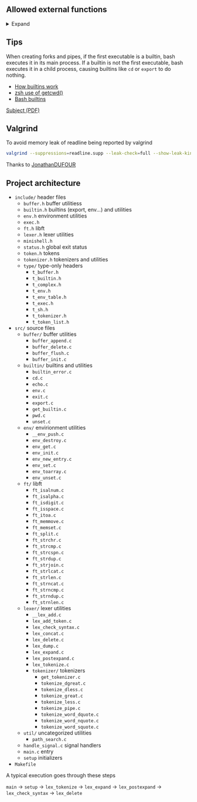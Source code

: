 ## Allowed external functions

<details>
<summary>Expand</summary>

- [readline](https://tiswww.case.edu/php/chet/readline/readline.html#SEC24)
- [rl_clear_history](https://tiswww.case.edu/php/chet/readline/history.html#SEC11)
- [rl_on_new_line](https://tiswww.case.edu/php/chet/readline/readline.html#SEC35)
- [rl_replace_line](https://tiswww.case.edu/php/chet/readline/readline.html#SEC39)
- [rl_redisplay](https://tiswww.case.edu/php/chet/readline/readline.html#SEC35)
- [add_history](https://tiswww.case.edu/php/chet/readline/history.html#SEC11)
- [printf](https://man7.org/linux/man-pages/man3/printf.3.html)
- [malloc](https://man7.org/linux/man-pages/man3/malloc.3.html)
- [free](https://man7.org/linux/man-pages/man3/free.3.html)
- [write](https://man7.org/linux/man-pages/man2/write.2.html)
- [access](https://man7.org/linux/man-pages/man2/access.2.html)
- [open](https://man7.org/linux/man-pages/man2/open.2.html)
- [read](https://man7.org/linux/man-pages/man2/read.2.html)
- [close](https://man7.org/linux/man-pages/man2/close.2.html)
- [fork](https://man7.org/linux/man-pages/man2/fork.2.html)
- [wait](https://man7.org/linux/man-pages/man2/wait.2.html)
- [waitpid](https://man7.org/linux/man-pages/man2/waitpid.2.html)
- [wait3](https://man7.org/linux/man-pages/man2/wait3.2.html)
- [wait4](https://man7.org/linux/man-pages/man2/wait4.2.html)
- [signal](https://man7.org/linux/man-pages/man2/signal.2.html)
- [sigaction](https://man7.org/linux/man-pages/man2/sigaction.2.html)
- [kill](https://man7.org/linux/man-pages/man2/kill.2.html)
- [exit](https://man7.org/linux/man-pages/man2/exit.2.html)
- [getcwd](https://man7.org/linux/man-pages/man2/getcwd.2.html)
- [chdir](https://man7.org/linux/man-pages/man2/chdir.2.html)
- [stat](https://man7.org/linux/man-pages/man2/stat.2.html)
- [lstat](https://man7.org/linux/man-pages/man2/lstat.2.html)
- [fstat](https://man7.org/linux/man-pages/man2/fstat.2.html)
- [unlink](https://man7.org/linux/man-pages/man2/unlink.2.html)
- [execve](https://man7.org/linux/man-pages/man2/execve.2.html)
- [dup](https://man7.org/linux/man-pages/man2/dup.2.html)
- [dup2](https://man7.org/linux/man-pages/man2/dup2.2.html)
- [pipe](https://man7.org/linux/man-pages/man2/pipe.2.html)
- [opendir](https://man7.org/linux/man-pages/man3/opendir.3.html)
- [readdir](https://man7.org/linux/man-pages/man2/readdir.2.html)
- [closedir](https://man7.org/linux/man-pages/man3/closedir.3.html)
- [strerror](https://man7.org/linux/man-pages/man3/strerror.3.html)
- [perror](https://man7.org/linux/man-pages/man3/perror.3.html)
- [isatty](https://man7.org/linux/man-pages/man3/isatty.3.html)
- [ttyname](https://man7.org/linux/man-pages/man3/ttyname.3.html)
- [ttyslot](https://man7.org/linux/man-pages/man3/ttyslot.3.html)
- [ioctl](https://man7.org/linux/man-pages/man2/ioctl.2.html)
- [getenv](https://man7.org/linux/man-pages/man3/getenv.3.html)
- [tcsetattr](https://man7.org/linux/man-pages/man3/tcsetattr.3.html)
- [tcgetattr](https://man7.org/linux/man-pages/man3/tcgetattr.3.html)
- [tgetent](https://man7.org/linux/man-pages/man3/curs_termcap.3x.html)
- [tgetflag](https://man7.org/linux/man-pages/man3/curs_termcap.3x.html)
- [tgetnum](https://man7.org/linux/man-pages/man3/curs_termcap.3x.html)
- [tgetstr](https://man7.org/linux/man-pages/man3/curs_termcap.3x.html)
- [tgoto](https://man7.org/linux/man-pages/man3/curs_termcap.3x.html)
- [tputs](https://man7.org/linux/man-pages/man3/curs_termcap.3x.html)
</details>

## Tips

When creating forks and pipes, if the first executable is a builtin, bash executes it in its main process.
If a builtin is not the first executable, bash executes it in a child process, causing builtins like `cd` or `export` to do nothing.

- [How builtins work](https://unix.stackexchange.com/a/266824)
- [zsh use of getcwd()](https://github.com/zsh-users/zsh/blob/00d20ed15e18f5af682f0daec140d6b8383c479a/Src/compat.c#L532)
- [Bash builtins](https://www.gnu.org/software/bash/manual/html_node/Bash-Builtins.html)

[Subject (PDF)](https://cdn.intra.42.fr/pdf/pdf/39166/en.subject.pdf)

## Valgrind

To avoid memory leak of readline being reported by valgrind

```sh
valgrind --suppressions=readline.supp --leak-check=full --show-leak-kinds=all ./minishell
```

Thanks to [JonathanDUFOUR](https://github.com/JonathanDUFOUR/minishell/blob/master/ignoreliberror)

## Project architecture

- `include/` header files
	- `buffer.h` buffer utilitiess
	- `builtin.h` builtins (export, env...) and utilities
	- `env.h` environment utilities
	- `exec.h`
	- `ft.h` libft
	- `lexer.h` lexer utilities
	- `minishell.h`
	- `status.h` global exit status
	- `token.h` tokens
	- `tokenizer.h` tokenizers and utilities
	- `type/` type-only headers
		- `t_buffer.h`
		- `t_builtin.h`
		- `t_complex.h`
		- `t_env.h`
		- `t_env_table.h`
		- `t_exec.h`
		- `t_sh.h`
		- `t_tokenizer.h`
		- `t_token_list.h`
- `src/` source files
	- `buffer/` buffer utilities
		- `buffer_append.c`
		- `buffer_delete.c`
		- `buffer_flush.c`
		- `buffer_init.c`
	- `builtin/` builtins and utilities
		- `builtin_error.c`
		- `cd.c`
		- `echo.c`
		- `env.c`
		- `exit.c`
		- `export.c`
		- `get_builtin.c`
		- `pwd.c`
		- `unset.c`
	- `env/` envirionment utilities
		- `__env_push.c`
		- `env_destroy.c`
		- `env_get.c`
		- `env_init.c`
		- `env_new_entry.c`
		- `env_set.c`
		- `env_toarray.c`
		- `env_unset.c`
	- `ft/` libft
		- `ft_isalnum.c`
		- `ft_isalpha.c`
		- `ft_isdigit.c`
		- `ft_isspace.c`
		- `ft_itoa.c`
		- `ft_memmove.c`
		- `ft_memset.c`
		- `ft_split.c`
		- `ft_strchr.c`
		- `ft_strcmp.c`
		- `ft_strcspn.c`
		- `ft_strdup.c`
		- `ft_strjoin.c`
		- `ft_strlcat.c`
		- `ft_strlen.c`
		- `ft_strncat.c`
		- `ft_strncmp.c`
		- `ft_strndup.c`
		- `ft_strnlen.c`
	- `lexer/` lexer utilities
		- `__lex_add.c`
		- `lex_add_token.c`
		- `lex_check_syntax.c`
		- `lex_concat.c`
		- `lex_delete.c`
		- `lex_dump.c`
		- `lex_expand.c`
		- `lex_postexpand.c`
		- `lex_tokenize.c`
		- `tokenizer/` tokenizers
			- `get_tokenizer.c`
			- `tokenize_dgreat.c`
			- `tokenize_dless.c`
			- `tokenize_great.c`
			- `tokenize_less.c`
			- `tokenize_pipe.c`
			- `tokenize_word_dquote.c`
			- `tokenize_word_nquote.c`
			- `tokenize_word_squote.c`
	- `util/` uncategorized utilities
		- `path_search.c`
	- `handle_signal.c` signal handlers
	- `main.c` entry
	- `setup` initializers
- `Makefile`

A typical execution goes through these steps

`main` -> `setup` -> `lex_tokenize` -> `lex_expand` -> `lex_postexpand` -> `lex_check_syntax` -> `lex_delete`
